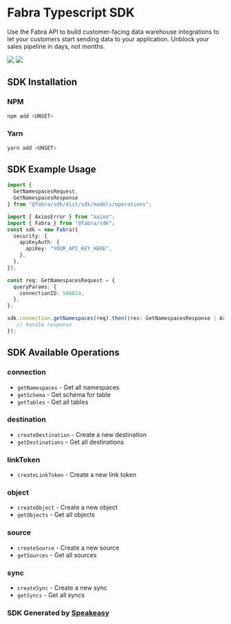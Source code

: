 # Fabra Typescript SDK

<div align="left">
   <p>Use the Fabra API to build customer-facing data warehouse integrations to let your customers start sending data to your application. Unblock your sales pipeline in days, not months.</p>
   <a href="https://github.com/fabra-io/typescript-sdk/actions"><img src="https://img.shields.io/github/actions/workflow/status/fabra-io/typescript-sdk/speakeasy_sdk_generation.yml?style=for-the-badge" /></a>
   <a href="https://www.fabra.io/#Email-Hero"><img src="https://img.shields.io/static/v1?label=Docs&message=Sign Up&color=2ca47c&style=for-the-badge" /></a>
</div>

<!-- Start SDK Installation -->
## SDK Installation

### NPM

```bash
npm add <UNSET>
```

### Yarn

```bash
yarn add <UNSET>
```
<!-- End SDK Installation -->

## SDK Example Usage
<!-- Start SDK Example Usage -->
```typescript
import {
  GetNamespacesRequest,
  GetNamespacesResponse
} from "@fabra/sdk/dist/sdk/models/operations";

import { AxiosError } from "axios";
import { Fabra } from "@fabra/sdk";
const sdk = new Fabra({
  security: {
    apiKeyAuth: {
      apiKey: "YOUR_API_KEY_HERE",
    },
  },
});

const req: GetNamespacesRequest = {
  queryParams: {
    connectionID: 548814,
  },
};

sdk.connection.getNamespaces(req).then((res: GetNamespacesResponse | AxiosError) => {
   // handle response
});
```
<!-- End SDK Example Usage -->

<!-- Start SDK Available Operations -->
## SDK Available Operations


### connection

* `getNamespaces` - Get all namespaces
* `getSchema` - Get schema for table
* `getTables` - Get all tables

### destination

* `createDestination` - Create a new destination
* `getDestinations` - Get all destinations

### linkToken

* `createLinkToken` - Create a new link token

### object

* `createObject` - Create a new object
* `getObjects` - Get all objects

### source

* `createSource` - Create a new source
* `getSources` - Get all sources

### sync

* `createSync` - Create a new sync
* `getSyncs` - Get all syncs
<!-- End SDK Available Operations -->

### SDK Generated by [Speakeasy](https://docs.speakeasyapi.dev/docs/using-speakeasy/client-sdks)
